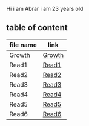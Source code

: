 
Hi i am Abrar i am 23 years old

## table of content

|file name| link |
|---------|------|
|Growth|[Growth](https://abraralzubaidi.github.io/reading-notes/Growth)|
|Read1|[Read1](https://abraralzubaidi.github.io/reading-notes/Read1)|
|Read2|[Read2](https://abraralzubaidi.github.io/reading-notes/Read2)|
|Read3|[Read3](https://abraralzubaidi.github.io/reading-notes/Read3)|
|Read4|[Read4](https://abraralzubaidi.github.io/reading-notes/Read4)|
|Read5|[Read5](https://abraralzubaidi.github.io/reading-notes/Read5)|
|Read6|[Read6](https://abraralzubaidi.github.io/reading-notes/Read6)|
